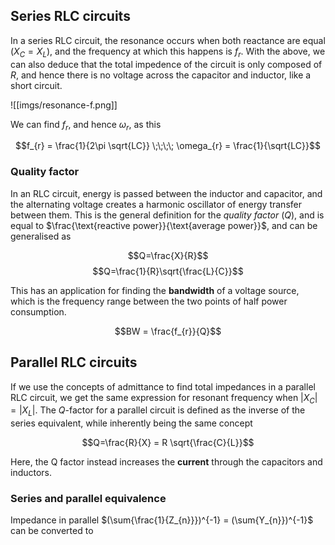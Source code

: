 ## Series RLC circuits

In a series RLC circuit, the resonance occurs when both reactance are equal $(X_{C}=X_{L})$, and the frequency at which this happens is $f_{r}$. With the above, we can also deduce that the total impedence of the circuit is only composed of $R$, and hence there is no voltage across the capacitor and inductor, like a short circuit.

![[imgs/resonance-f.png]]

We can find $f_{r}$, and hence $\omega_{r}$, as this

$$f_{r} = \frac{1}{2\pi \sqrt{LC}} \;\;\;\; \omega_{r} = \frac{1}{\sqrt{LC}}$$

### Quality factor

In an RLC circuit, energy is passed between the inductor and capacitor, and the alternating voltage creates a harmonic oscillator of energy transfer between them. This is the general definition for the *quality factor* $(Q)$, and is equal to $\frac{\text{reactive power}}{\text{average power}}$, and can be generalised as

$$Q=\frac{X}{R}$$
$$Q=\frac{1}{R}\sqrt{\frac{L}{C}}$$

This has an application for finding the **bandwidth** of a voltage source, which is the frequency range between the two points of half power consumption.

$$BW = \frac{f_{r}}{Q}$$

## Parallel RLC circuits

If we use the concepts of admittance to find total impedances in a parallel RLC circuit, we get the same expression for resonant frequency when $|X_{C}|=|X_{L}|$. The $Q$-factor for a parallel circuit is defined as the inverse of the series equivalent, while inherently being the same concept

$$Q=\frac{R}{X} = R \sqrt{\frac{C}{L}}$$

Here, the Q factor instead increases the **current** through the capacitors and inductors.

### Series and parallel equivalence

Impedance in parallel $(\sum{\frac{1}{Z_{n}}})^{-1} = (\sum{Y_{n}})^{-1}$ can be converted to 
